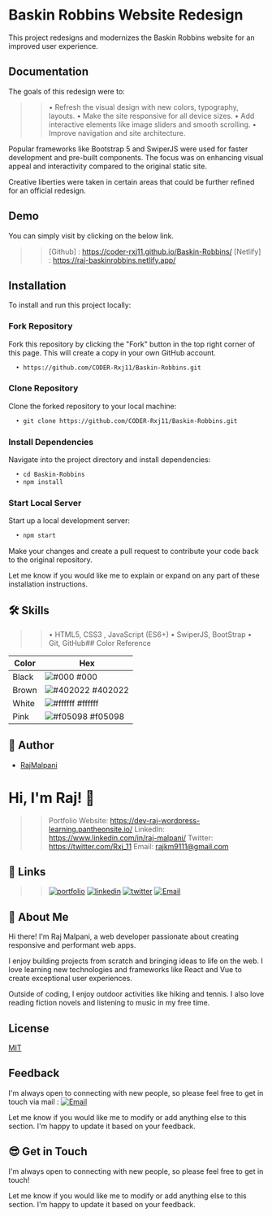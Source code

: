 
# Baskin Robbins Website Redesign

This project redesigns and modernizes the Baskin Robbins website for an improved user experience.


## Documentation

The goals of this redesign were to:

>>• Refresh the visual design with new colors, typography, layouts.
>• Make the site responsive for all device sizes.
>>• Add interactive elements like image sliders and smooth scrolling.
• Improve navigation and site architecture.

Popular frameworks like Bootstrap 5 and SwiperJS were used for faster development and pre-built components. The focus was on enhancing visual appeal and interactivity compared to the original static site.

Creative liberties were taken in certain areas that could be further refined for an official redesign.


## Demo

You can simply visit by clicking on the below link.

>>[Github] : https://coder-rxj11.github.io/Baskin-Robbins/
[Netlify] : https://raj-baskinrobbins.netlify.app/
## Installation

To install and run this project locally:

### Fork Repository
Fork this repository by clicking the "Fork" button in the top right corner of this page. This will create a copy in your own GitHub account.

```bash
  • https://github.com/CODER-Rxj11/Baskin-Robbins.git
```

### Clone Repository
Clone the forked repository to your local machine:

```bash
  • git clone https://github.com/CODER-Rxj11/Baskin-Robbins.git
```

### Install Dependencies
Navigate into the project directory and install dependencies:

```bash
  • cd Baskin-Robbins   
  • npm install 
```
### Start Local Server
Start up a local development server:

```bash
  • npm start
```

Make your changes and create a pull request to contribute your code back to the original repository.

Let me know if you would like me to explain or expand on any part of these installation instructions.
## 🛠 Skills
>>• HTML5, CSS3 , JavaScript (ES6+)
> • SwiperJS, BootStrap
>>• Git, GitHub## Color Reference

| Color             | Hex                                                                |
| ----------------- | ------------------------------------------------------------------ |
| Black | ![#000](https://via.placeholder.com/10/000?text=+) #000 |
| Brown | ![#402022](https://via.placeholder.com/10/402022?text=+) #402022 |
| White | ![#ffffff](https://via.placeholder.com/10/ffffff?text=+) #ffffff |
| Pink | ![#f05098](https://via.placeholder.com/10/f05098?text=+) #f05098 |


## 👤 Author

- [RajMalpani](https://www.github.com/CODER-Rxj11)


# Hi, I'm Raj! 👋
>>Portfolio Website: https://dev-raj-wordpress-learning.pantheonsite.io/
>LinkedIn: https://www.linkedin.com/in/raj-malpani/
>>Twitter: https://twitter.com/Rxj_11
>Email: rajkm9111@gmail.com



## 🔗 Links
>>[![portfolio](https://img.shields.io/badge/my_portfolio-000?style=for-the-badge&logo=ko-fi&logoColor=white)](https://dev-raj-wordpress-learning.pantheonsite.io/)
>[![linkedin](https://img.shields.io/badge/linkedin-0A66C2?style=for-the-badge&logo=linkedin&logoColor=white)](https://www.linkedin.com/in/raj-malpani/)
>>[![twitter](https://img.shields.io/badge/twitter-1DA1F2?style=for-the-badge&logo=twitter&logoColor=white)](https://twitter.com/Rxj_11/)
>[![Email](https://img.shields.io/badge/email-3333?style=for-the-badge&logo=twitter&logoColor=white)](mailto:recipient@example.com/)


## 🚀 About Me

Hi there! I'm Raj Malpani, a web developer passionate about creating responsive and performant web apps.

I enjoy building projects from scratch and bringing ideas to life on the web. I love learning new technologies and frameworks like React and Vue to create exceptional user experiences.

Outside of coding, I enjoy outdoor activities like hiking and tennis. I also love reading fiction novels and listening to music in my free time.


## License

[MIT](https://choosealicense.com/licenses/mit/)


## Feedback

I'm always open to connecting with new people, so please feel free to get in touch via mail : [![Email](https://img.shields.io/badge/email-3333?style=for-the-badge&logo=twitter&logoColor=white)](mailto:recipient@example.com/)

Let me know if you would like me to modify or add anything else to this section. I'm happy to update it based on your feedback.


## 😎 Get in Touch

I'm always open to connecting with new people, so please feel free to get in touch!

Let me know if you would like me to modify or add anything else to this section. I'm happy to update it based on your feedback.

